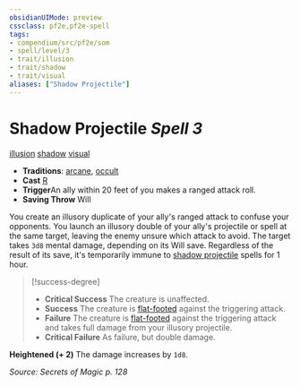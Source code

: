 ```yaml
---
obsidianUIMode: preview
cssclass: pf2e,pf2e-spell
tags:
- compendium/src/pf2e/som
- spell/level/3
- trait/illusion
- trait/shadow
- trait/visual
aliases: ["Shadow Projectile"]
---
```

# Shadow Projectile *Spell 3*   
[illusion](/rules/traits/illusion.md)  [shadow](/rules/traits/shadow.md)  [visual](/rules/traits/visual.md)  

- **Traditions**: [arcane](/rules/traits/arcane.md), [occult](/rules/traits/occult.md)
- **Cast** [R](/rules/core-rulebook/chapter-9-playing-the-game.md#Actions "Reaction") 
- **Trigger**An ally within 20 feet of you makes a ranged attack roll.
- **Saving Throw** Will

You create an illusory duplicate of your ally's ranged attack to confuse your opponents. You launch an illusory double of your ally's projectile or spell at the same target, leaving the enemy unsure which attack to avoid. The target takes `3d8` mental damage, depending on its Will save. Regardless of the result of its save, it's temporarily immune to [shadow projectile](/compendium/spells/shadow-projectile-som.md) spells for 1 hour.

> [!success-degree] 
> - **Critical Success** The creature is unaffected.
> - **Success** The creature is [flat-footed](/rules/conditions.md#Flat-footed) against the triggering attack.
> - **Failure** The creature is [flat-footed](/rules/conditions.md#Flat-footed) against the triggering attack and takes full damage from your illusory projectile.
> - **Critical Failure** As failure, but double damage.

**Heightened (+ 2)** The damage increases by `1d8`.

*Source: Secrets of Magic p. 128*
